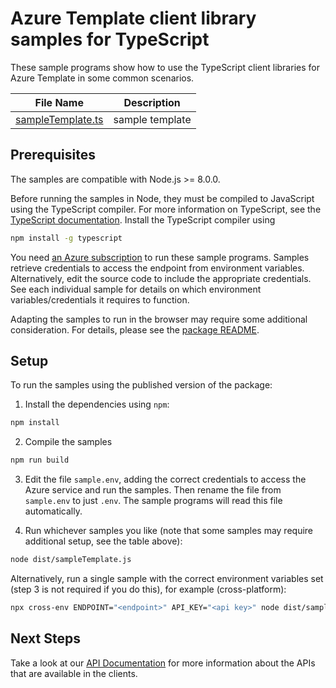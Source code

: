<!-- The following YAML bit is needed by the docs system to publish the samples online. Uncomment/update it when the samples can be published publicly -->

<!--
---
page_type: sample
languages:
  - typescript
products:
  # NOTE: You MUST use valid product slugs from the docs.microsoft.com taxonomy
  # in this array. Please check to make sure that the items you enter into this
  # list are valid!
  - azure
  - azure-template
# For urlFragment, use the base name of the package (not including the namespace)
# and append "-typescript" or "-javascript"
urlFragment: template-typescript
---
-->

# Azure Template client library samples for TypeScript

These sample programs show how to use the TypeScript client libraries for Azure Template in some common scenarios.

| **File Name**                       | **Description** |
| ----------------------------------- | --------------- |
| [sampleTemplate.ts][sampletemplate] | sample template |

## Prerequisites

The samples are compatible with Node.js >= 8.0.0.

Before running the samples in Node, they must be compiled to JavaScript using the TypeScript compiler. For more information on TypeScript, see the [TypeScript documentation][typescript]. Install the TypeScript compiler using

```bash
npm install -g typescript
```

You need [an Azure subscription][freesub] to run these sample programs. Samples retrieve credentials to access the endpoint from environment variables. Alternatively, edit the source code to include the appropriate credentials. See each individual sample for details on which environment variables/credentials it requires to function.

Adapting the samples to run in the browser may require some additional consideration. For details, please see the [package README][package].

## Setup

To run the samples using the published version of the package:

1. Install the dependencies using `npm`:

```bash
npm install
```

2. Compile the samples

```bash
npm run build
```

3. Edit the file `sample.env`, adding the correct credentials to access the Azure service and run the samples. Then rename the file from `sample.env` to just `.env`. The sample programs will read this file automatically.

4. Run whichever samples you like (note that some samples may require additional setup, see the table above):

```bash
node dist/sampleTemplate.js
```

Alternatively, run a single sample with the correct environment variables set (step 3 is not required if you do this), for example (cross-platform):

```bash
npx cross-env ENDPOINT="<endpoint>" API_KEY="<api key>" node dist/sampleTemplate.js
```

## Next Steps

Take a look at our [API Documentation][apiref] for more information about the APIs that are available in the clients.

[sampletemplate]: https://github.com/Azure/azure-sdk-for-js/tree/master/sdk/template/template/samples/typescript/src/sampleTemplate.ts
[apiref]: https://docs.microsoft.com/javascript/api
[freesub]: https://azure.microsoft.com/free/
[package]: https://github.com/Azure/azure-sdk-for-js/tree/master/sdk/template/template/README.md
[typescript]: https://www.typescriptlang.org/docs/home.html
